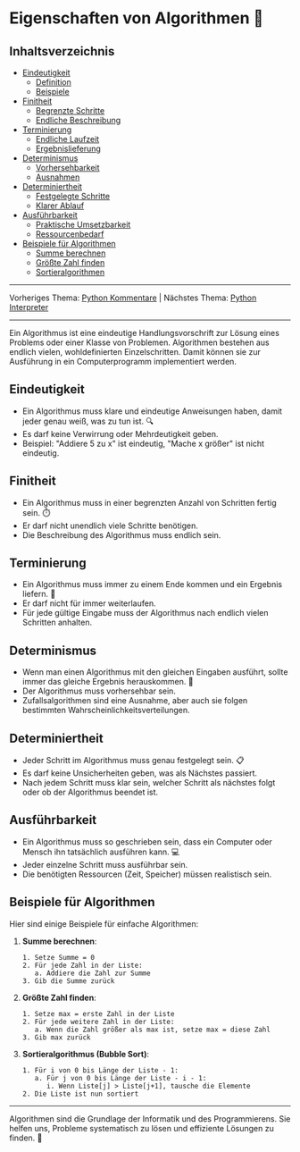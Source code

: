 # Eigenschaften von Algorithmen 🧮

## Inhaltsverzeichnis
- [Eindeutigkeit](#eindeutigkeit)
  - [Definition](#definition)
  - [Beispiele](#beispiele)
- [Finitheit](#finitheit)
  - [Begrenzte Schritte](#begrenzte-schritte)
  - [Endliche Beschreibung](#endliche-beschreibung)
- [Terminierung](#terminierung)
  - [Endliche Laufzeit](#endliche-laufzeit)
  - [Ergebnislieferung](#ergebnislieferung)
- [Determinismus](#determinismus)
  - [Vorhersehbarkeit](#vorhersehbarkeit)
  - [Ausnahmen](#ausnahmen)
- [Determiniertheit](#determiniertheit)
  - [Festgelegte Schritte](#festgelegte-schritte)
  - [Klarer Ablauf](#klarer-ablauf)
- [Ausführbarkeit](#ausführbarkeit)
  - [Praktische Umsetzbarkeit](#praktische-umsetzbarkeit)
  - [Ressourcenbedarf](#ressourcenbedarf)
- [Beispiele für Algorithmen](#beispiele-für-algorithmen)
  - [Summe berechnen](#summe-berechnen)
  - [Größte Zahl finden](#größte-zahl-finden)
  - [Sortieralgorithmen](#sortieralgorithmen)

---

Vorheriges Thema: [Python Kommentare](/Anleitungen/01_Kommentare.md) | Nächstes Thema: [Python Interpreter](/Anleitungen/03_python_interpreter.md)

---

Ein Algorithmus ist eine eindeutige Handlungsvorschrift zur Lösung eines Problems oder einer Klasse von Problemen. Algorithmen bestehen aus endlich vielen, wohldefinierten Einzelschritten. Damit können sie zur Ausführung in ein Computerprogramm implementiert werden.

## Eindeutigkeit

- Ein Algorithmus muss klare und eindeutige Anweisungen haben, damit jeder genau weiß, was zu tun ist. 🔍
- Es darf keine Verwirrung oder Mehrdeutigkeit geben.
- Beispiel: "Addiere 5 zu x" ist eindeutig, "Mache x größer" ist nicht eindeutig.

## Finitheit

- Ein Algorithmus muss in einer begrenzten Anzahl von Schritten fertig sein. ⏱️
- Er darf nicht unendlich viele Schritte benötigen.
- Die Beschreibung des Algorithmus muss endlich sein.

## Terminierung

- Ein Algorithmus muss immer zu einem Ende kommen und ein Ergebnis liefern. 🏁
- Er darf nicht für immer weiterlaufen.
- Für jede gültige Eingabe muss der Algorithmus nach endlich vielen Schritten anhalten.

## Determinismus

- Wenn man einen Algorithmus mit den gleichen Eingaben ausführt, sollte immer das gleiche Ergebnis herauskommen. 🔄
- Der Algorithmus muss vorhersehbar sein.
- Zufallsalgorithmen sind eine Ausnahme, aber auch sie folgen bestimmten Wahrscheinlichkeitsverteilungen.

## Determiniertheit

- Jeder Schritt im Algorithmus muss genau festgelegt sein. 📋
- Es darf keine Unsicherheiten geben, was als Nächstes passiert.
- Nach jedem Schritt muss klar sein, welcher Schritt als nächstes folgt oder ob der Algorithmus beendet ist.

## Ausführbarkeit

- Ein Algorithmus muss so geschrieben sein, dass ein Computer oder Mensch ihn tatsächlich ausführen kann. 💻
- Jeder einzelne Schritt muss ausführbar sein.
- Die benötigten Ressourcen (Zeit, Speicher) müssen realistisch sein.

## Beispiele für Algorithmen

Hier sind einige Beispiele für einfache Algorithmen:

1. **Summe berechnen**:
   ```
   1. Setze Summe = 0
   2. Für jede Zahl in der Liste:
      a. Addiere die Zahl zur Summe
   3. Gib die Summe zurück
   ```

2. **Größte Zahl finden**:
   ```
   1. Setze max = erste Zahl in der Liste
   2. Für jede weitere Zahl in der Liste:
      a. Wenn die Zahl größer als max ist, setze max = diese Zahl
   3. Gib max zurück
   ```

3. **Sortieralgorithmus (Bubble Sort)**:
   ```
   1. Für i von 0 bis Länge der Liste - 1:
      a. Für j von 0 bis Länge der Liste - i - 1:
         i. Wenn Liste[j] > Liste[j+1], tausche die Elemente
   2. Die Liste ist nun sortiert
   ```

---

Algorithmen sind die Grundlage der Informatik und des Programmierens. Sie helfen uns, Probleme systematisch zu lösen und effiziente Lösungen zu finden. 🚀
